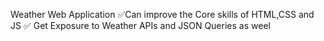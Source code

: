 Weather Web Application
✅Can improve the Core skills of HTML,CSS and JS
✅ Get Exposure to Weather APIs and JSON Queries as weel
